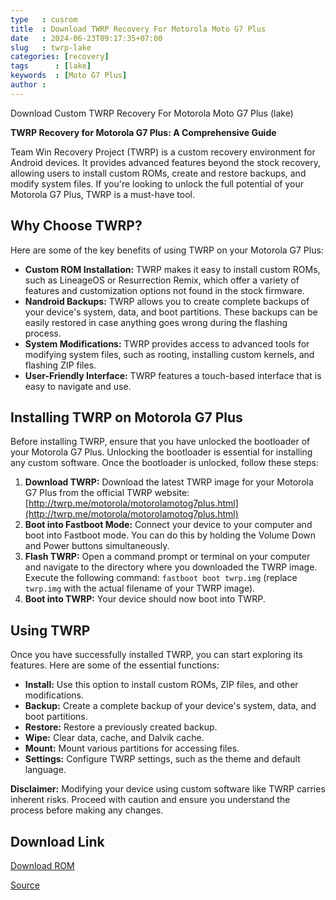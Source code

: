 ```yaml
---
type   : cusrom
title  : Download TWRP Recovery For Motorola Moto G7 Plus
date   : 2024-06-23T09:17:35+07:00
slug   : twrp-lake
categories: [recovery]
tags      : [lake]
keywords  : [Moto G7 Plus]
author : 
---
```


Download Custom TWRP Recovery For Motorola Moto G7 Plus (lake)

**TWRP Recovery for Motorola G7 Plus: A Comprehensive Guide**

Team Win Recovery Project (TWRP) is a custom recovery environment for Android devices. It provides advanced features beyond the stock recovery, allowing users to install custom ROMs, create and restore backups, and modify system files. If you're looking to unlock the full potential of your Motorola G7 Plus, TWRP is a must-have tool.

## Why Choose TWRP?

Here are some of the key benefits of using TWRP on your Motorola G7 Plus:

* **Custom ROM Installation:** TWRP makes it easy to install custom ROMs, such as LineageOS or Resurrection Remix, which offer a variety of features and customization options not found in the stock firmware.
* **Nandroid Backups:** TWRP allows you to create complete backups of your device's system, data, and boot partitions. These backups can be easily restored in case anything goes wrong during the flashing process.
* **System Modifications:** TWRP provides access to advanced tools for modifying system files, such as rooting, installing custom kernels, and flashing ZIP files.
* **User-Friendly Interface:** TWRP features a touch-based interface that is easy to navigate and use.

## Installing TWRP on Motorola G7 Plus

Before installing TWRP, ensure that you have unlocked the bootloader of your Motorola G7 Plus. Unlocking the bootloader is essential for installing any custom software. Once the bootloader is unlocked, follow these steps:

1. **Download TWRP:** Download the latest TWRP image for your Motorola G7 Plus from the official TWRP website: [http://twrp.me/motorola/motorolamotog7plus.html](http://twrp.me/motorola/motorolamotog7plus.html)
2. **Boot into Fastboot Mode:** Connect your device to your computer and boot into Fastboot mode. You can do this by holding the Volume Down and Power buttons simultaneously.
3. **Flash TWRP:** Open a command prompt or terminal on your computer and navigate to the directory where you downloaded the TWRP image. Execute the following command: `fastboot boot twrp.img` (replace `twrp.img` with the actual filename of your TWRP image).
4. **Boot into TWRP:** Your device should now boot into TWRP.

## Using TWRP

Once you have successfully installed TWRP, you can start exploring its features. Here are some of the essential functions:

* **Install:** Use this option to install custom ROMs, ZIP files, and other modifications.
* **Backup:** Create a complete backup of your device's system, data, and boot partitions.
* **Restore:** Restore a previously created backup.
* **Wipe:** Clear data, cache, and Dalvik cache.
* **Mount:** Mount various partitions for accessing files.
* **Settings:** Configure TWRP settings, such as the theme and default language.

**Disclaimer:** Modifying your device using custom software like TWRP carries inherent risks. Proceed with caution and ensure you understand the process before making any changes.


## Download Link
[Download ROM](https://dl.twrp.me/lake)

[Source](https://twrp.me/motorola/motorolamotog7plus.html)

